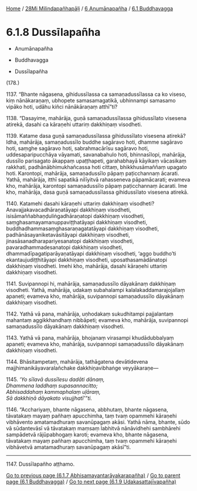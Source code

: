 
[Home](/) / [28Mi Milindapañhapāḷi](../...md) / [6 Anumānapañha](...md) / [6.1 Buddhavagga](../28Mi/6/6.1.md)

# 6.1.8 Dussīlapañha

* Anumānapañha

* Buddhavagga

* Dussīlapañha

(178.)

1137\. “Bhante nāgasena, gihidussīlassa ca samaṇadussīlassa ca ko viseso, kiṃ nānākaraṇaṃ, ubhopete samasamagatikā, ubhinnampi samasamo vipāko hoti, udāhu kiñci nānākāraṇaṃ atthī”ti?

1138\. “Dasayime, mahārāja, guṇā samaṇadussīlassa gihidussīlato visesena atirekā, dasahi ca kāraṇehi uttariṃ dakkhiṇaṃ visodheti.

1139\. Katame dasa guṇā samaṇadussīlassa gihidussīlato visesena atirekā? Idha, mahārāja, samaṇadussīlo buddhe sagāravo hoti, dhamme sagāravo hoti, saṃghe sagāravo hoti, sabrahmacārīsu sagāravo hoti, uddesaparipucchāya vāyamati, savanabahulo hoti, bhinnasīlopi, mahārāja, dussīlo parisagato ākappaṃ upaṭṭhapeti, garahabhayā kāyikaṃ vācasikaṃ rakkhati, padhānābhimukhañcassa hoti cittaṃ, bhikkhusāmaññaṃ upagato hoti. Karontopi, mahārāja, samaṇadussīlo pāpaṃ paṭicchannaṃ ācarati. Yathā, mahārāja, itthī sapatikā nilīyitvā rahasseneva pāpamācarati; evameva kho, mahārāja, karontopi samaṇadussīlo pāpaṃ paṭicchannaṃ ācarati. Ime kho, mahārāja, dasa guṇā samaṇadussīlassa gihidussīlato visesena atirekā.

1140\. Katamehi dasahi kāraṇehi uttariṃ dakkhiṇaṃ visodheti? Anavajjakavacadhāraṇatāyapi dakkhiṇaṃ visodheti, isisāmaññabhaṇḍuliṅgadhāraṇatopi dakkhiṇaṃ visodheti, saṃghasamayamanuppaviṭṭhatāyapi dakkhiṇaṃ visodheti, buddhadhammasaṃghasaraṇagatatāyapi dakkhiṇaṃ visodheti, padhānāsayaniketavāsitāyapi dakkhiṇaṃ visodheti, jinasāsanadharapariyesanatopi dakkhiṇaṃ visodheti, pavaradhammadesanatopi dakkhiṇaṃ visodheti, dhammadīpagatiparāyaṇatāyapi dakkhiṇaṃ visodheti, ‘aggo buddho’ti ekantaujudiṭṭhitāyapi dakkhiṇaṃ visodheti, uposathasamādānatopi dakkhiṇaṃ visodheti. Imehi kho, mahārāja, dasahi kāraṇehi uttariṃ dakkhiṇaṃ visodheti.

1141\. Suvipannopi hi, mahārāja, samaṇadussīlo dāyakānaṃ dakkhiṇaṃ visodheti. Yathā, mahārāja, udakaṃ subahalampi kalalakaddamarajojallaṃ apaneti; evameva kho, mahārāja, suvipannopi samaṇadussīlo dāyakānaṃ dakkhiṇaṃ visodheti.

1142\. Yathā vā pana, mahārāja, uṇhodakaṃ sukudhitampi pajjalantaṃ mahantaṃ aggikkhandhaṃ nibbāpeti; evameva kho, mahārāja, suvipannopi samaṇadussīlo dāyakānaṃ dakkhiṇaṃ visodheti.

1143\. Yathā vā pana, mahārāja, bhojanaṃ virasampi khudādubbalyaṃ apaneti; evameva kho, mahārāja, suvipannopi samaṇadussīlo dāyakānaṃ dakkhiṇaṃ visodheti.

1144\. Bhāsitampetaṃ, mahārāja, tathāgatena devātidevena majjhimanikāyavaralañchake dakkhiṇavibhaṅge veyyākaraṇe—

1145\. _‘Yo sīlavā dussīlesu dadāti dānaṃ,_  
_Dhammena laddhaṃ supasannacitto;_  
_Abhisaddahaṃ kammaphalaṃ uḷāraṃ,_  
_Sā dakkhiṇā dāyakato visujjhatī’”ti._  


1146\. “Acchariyaṃ, bhante nāgasena, abbhutaṃ, bhante nāgasena, tāvatakaṃ mayaṃ pañhaṃ apucchimha, taṃ tvaṃ opammehi kāraṇehi vibhāvento amatamadhuraṃ savanūpagaṃ akāsi. Yathā nāma, bhante, sūdo vā sūdantevāsī vā tāvatakaṃ maṃsaṃ labhitvā nānāvidhehi sambhārehi sampādetvā rājūpabhogaṃ karoti; evameva kho, bhante nāgasena, tāvatakaṃ mayaṃ pañhaṃ apucchimha, taṃ tvaṃ opammehi kāraṇehi vibhāvetvā amatamadhuraṃ savanūpagaṃ akāsī”ti.

---

1147\. Dussīlapañho aṭṭhamo.



[Go to previous page (6.1.7 Abhisamayantarāyakarapañha)](6.1.7.md) / [Go to parent page (6.1 Buddhavagga)](../28Mi/6/6.1.md) / [Go to next page (6.1.9 Udakasattajīvapañha)](6.1.9.md)



